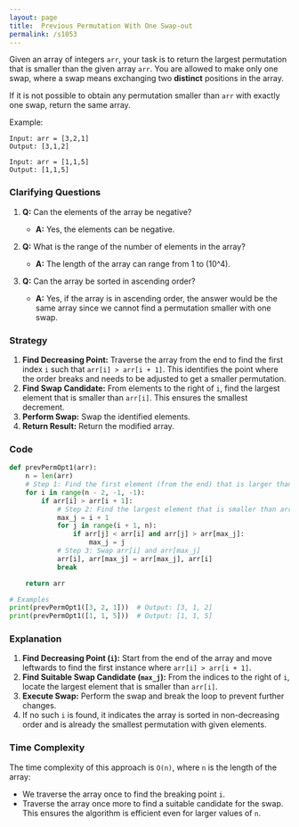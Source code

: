 ```yaml
---
layout: page
title:  Previous Permutation With One Swap-out
permalink: /s1053
---
```

Given an array of integers `arr`, your task is to return the largest permutation that is smaller than the given array `arr`. You are allowed to make only one swap, where a swap means exchanging two **distinct** positions in the array.

If it is not possible to obtain any permutation smaller than `arr` with exactly one swap, return the same array.

Example:
```
Input: arr = [3,2,1]
Output: [3,1,2]

Input: arr = [1,1,5]
Output: [1,1,5]
```

### Clarifying Questions
1. **Q:** Can the elements of the array be negative?
   - **A:** Yes, the elements can be negative.
   
2. **Q:** What is the range of the number of elements in the array?
   - **A:** The length of the array can range from 1 to \(10^4\).

3. **Q:** Can the array be sorted in ascending order?
   - **A:** Yes, if the array is in ascending order, the answer would be the same array since we cannot find a permutation smaller with one swap.

### Strategy
1. **Find Decreasing Point:** Traverse the array from the end to find the first index `i` such that `arr[i] > arr[i + 1]`. This identifies the point where the order breaks and needs to be adjusted to get a smaller permutation.
2. **Find Swap Candidate:** From elements to the right of `i`, find the largest element that is smaller than `arr[i]`. This ensures the smallest decrement.
3. **Perform Swap:** Swap the identified elements.
4. **Return Result:** Return the modified array.

### Code
```python
def prevPermOpt1(arr):
    n = len(arr)
    # Step 1: Find the first element (from the end) that is larger than the next one
    for i in range(n - 2, -1, -1):
        if arr[i] > arr[i + 1]:
            # Step 2: Find the largest element that is smaller than arr[i]
            max_j = i + 1
            for j in range(i + 1, n):
                if arr[j] < arr[i] and arr[j] > arr[max_j]:
                    max_j = j
            # Step 3: Swap arr[i] and arr[max_j]
            arr[i], arr[max_j] = arr[max_j], arr[i]
            break

    return arr

# Examples
print(prevPermOpt1([3, 2, 1]))  # Output: [3, 1, 2]
print(prevPermOpt1([1, 1, 5]))  # Output: [1, 1, 5]
```

### Explanation
1. **Find Decreasing Point (`i`):** Start from the end of the array and move leftwards to find the first instance where `arr[i] > arr[i + 1]`.
2. **Find Suitable Swap Candidate (`max_j`):** From the indices to the right of `i`, locate the largest element that is smaller than `arr[i]`.
3. **Execute Swap:** Perform the swap and break the loop to prevent further changes.
4. If no such `i` is found, it indicates the array is sorted in non-decreasing order and is already the smallest permutation with given elements.

### Time Complexity
The time complexity of this approach is `O(n)`, where `n` is the length of the array:
- We traverse the array once to find the breaking point `i`.
- Traverse the array once more to find a suitable candidate for the swap.
This ensures the algorithm is efficient even for larger values of `n`.